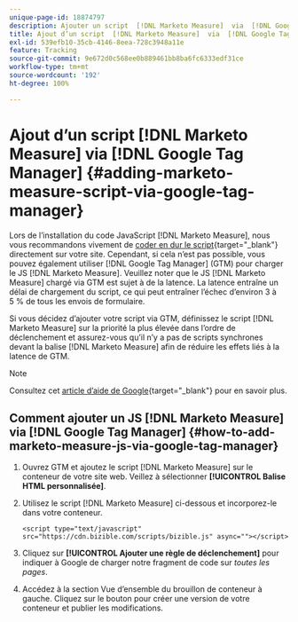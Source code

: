 ```yaml
---
unique-page-id: 18874797
description: Ajouter un script  [!DNL Marketo Measure]  via  [!DNL Google Tag Manager]  -  [!DNL Marketo Measure]
title: Ajout d’un script  [!DNL Marketo Measure]  via  [!DNL Google Tag Manager]
exl-id: 539efb10-35cb-4146-8eea-728c3948a11e
feature: Tracking
source-git-commit: 9e672d0c568ee0b889461bb8ba6fc6333edf31ce
workflow-type: tm+mt
source-wordcount: '192'
ht-degree: 100%

---
```


# Ajout d’un script [!DNL Marketo Measure] via [!DNL Google Tag Manager] {#adding-marketo-measure-script-via-google-tag-manager}

Lors de l’installation du code JavaScript [!DNL Marketo Measure], nous vous recommandons vivement de [coder en dur le script](/help/marketo-measure-tracking/setting-up-tracking/adding-marketo-measure-script.md){target="_blank"} directement sur votre site. Cependant, si cela n’est pas possible, vous pouvez également utiliser [!DNL Google Tag Manager] (GTM) pour charger le JS [!DNL Marketo Measure]. Veuillez noter que le JS [!DNL Marketo Measure] chargé via GTM est sujet à de la latence. La latence entraîne un délai de chargement du script, ce qui peut entraîner l’échec d’environ 3 à 5 % de tous les envois de formulaire.

Si vous décidez d’ajouter votre script via GTM, définissez le script [!DNL Marketo Measure] sur la priorité la plus élevée dans l’ordre de déclenchement et assurez-vous qu’il n’y a pas de scripts synchrones devant la balise [!DNL Marketo Measure] afin de réduire les effets liés à la latence de GTM.

>[!NOTE]
>
>Consultez cet [article d’aide de Google](https://support.google.com/tagmanager/answer/2772421?hl=fr){target="_blank"} pour en savoir plus.

## Comment ajouter un JS [!DNL Marketo Measure] via [!DNL Google Tag Manager] {#how-to-add-marketo-measure-js-via-google-tag-manager}

1. Ouvrez GTM et ajoutez le script [!DNL Marketo Measure] sur le conteneur de votre site web. Veillez à sélectionner **[!UICONTROL Balise HTML personnalisée]**.

1. Utilisez le script [!DNL Marketo Measure] ci-dessous et incorporez-le dans votre conteneur.

   `<script type="text/javascript" src="https://cdn.bizible.com/scripts/bizible.js" async=""></script>`

1. Cliquez sur **[!UICONTROL Ajouter une règle de déclenchement]** pour indiquer à Google de charger notre fragment de code sur *toutes les pages*.

1. Accédez à la section Vue d’ensemble du brouillon de conteneur à gauche. Cliquez sur le bouton pour créer une version de votre conteneur et publier les modifications.
